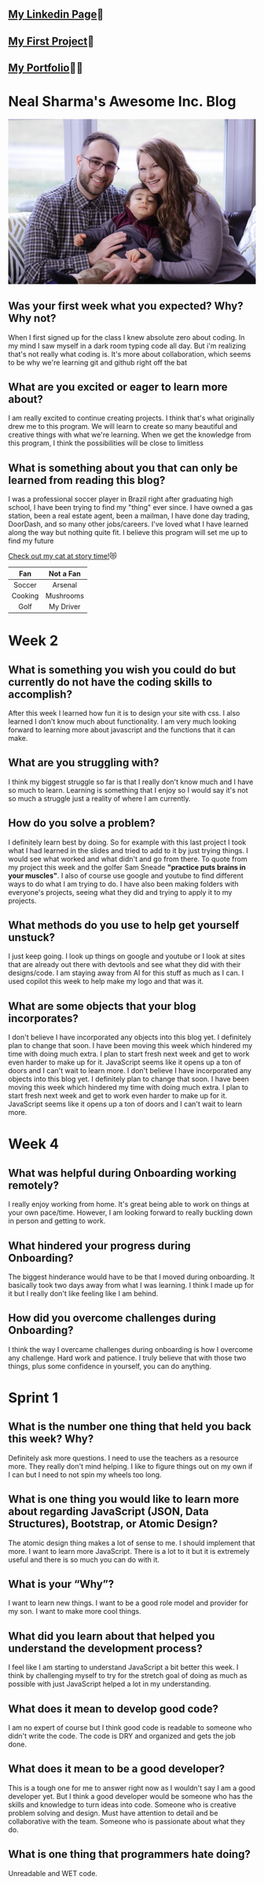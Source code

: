 <link href="style1.css" rel="stylesheet">

## [My Linkedin Page](https://www.linkedin.com/in/neal-sharma23)🔗

## [My First Project](https://kumarg23.github.io/food-blog.github.io/)🍛

## [My Portfolio](./Kumar-portfolio-page/)👨‍💼

# **Neal Sharma's Awesome Inc. Blog**

![My Family](img/my-family.JPG)

## **Was your first week what you expected? Why? Why not?**

 When I first signed up for the class I knew absolute zero about coding. In my mind I saw myself in a dark room typing code all day. But i'm realizing that's not really what coding is. It's more about collaboration, which seems to be why we're learning git and github right off the bat

## **What are you excited or eager to learn more about?**

 I am really excited to continue creating projects. I think that's what originally drew me to this program. We will learn to create so many beautiful and creative things with what we're learning. When we get the knowledge from this program, I think the possibilities will be close to limitless

## **What is something about you that can only be learned from reading this blog?**

 I was a professional soccer player in Brazil right after graduating high school, I have been trying to find my "thing" ever since. I have owned a gas station, been a real estate agent, been a mailman, I have done day trading, DoorDash, and so many other jobs/careers. I've loved what I have learned along the way but nothing quite fit. I believe this program will set me up to find my future

[Check out my cat at story time!](https://www.tiktok.com/@marinafsharma/video/7342880475717078318)😻

| Fan | Not a Fan |
|:----:|:---------:|
| Soccer| Arsenal |
| Cooking | Mushrooms |
| Golf | My Driver |

# **Week 2**

## What is something you wish you could do but currently do not have the coding skills to accomplish?

 After this week I learned how fun it is to design your site with css. I also learned I don't know much about functionality. I am very much looking forward to learning more about javascript and the functions that it can make.

## What are you struggling with?

 I think my biggest struggle so far is that I really don't know much and I have so much to learn. Learning is something that I enjoy so I would say it's not so much a struggle just a reality of where I am currently.

## How do you solve a problem?

 I definitely learn best by doing. So for example with this last project I took what I had learned in the slides and tried to add to it by just trying things. I would see what worked and what didn't and go from there. To quote from my project this week and the golfer Sam Sneade **"practice puts brains in your muscles"**. I also of course use google and youtube to find different ways to do what I am trying to do. I have also been making folders with everyone's projects, seeing what they did and trying to apply it to my projects.

## What methods do you use to help get yourself unstuck?

 I just keep going. I look up things on google and youtube or I look at sites that are already out there with devtools and see what they did with their designs/code. I am staying away from AI for this stuff as much as I can. I used copilot this week to help make my logo and that was it.

## What are some objects that your blog incorporates?

  I don't believe I have incorporated any objects into this blog yet. I definitely plan to change that soon. I have been moving this week which hindered my time with doing much extra. I plan to start fresh next week and get to work even harder to make up for it. JavaScript seems like it opens up a ton of doors and I can't wait to learn more.
  I don't believe I have incorporated any objects into this blog yet. I definitely plan to change that soon. I have been moving this week which hindered my time with doing much extra. I plan to start fresh next week and get to work even harder to make up for it. JavaScript seems like it opens up a ton of doors and I can't wait to learn more.

# **Week 4**

## What was helpful during Onboarding working remotely?

I really enjoy working from home. It's great being able to work on things at your own pace/time. However, I am looking forward to really buckling down in person and getting to work.

## What hindered your progress during Onboarding?

The biggest hinderance would have to be that I moved during onboarding. It basically took two days away from what I was learning. I think I made up for it but I really don't like feeling like I am behind.

## How did you overcome challenges during Onboarding?

I think the way I overcame challenges during onboarding is how I overcome any challenge. Hard work and patience. I truly believe that with those two things, plus some confidence in yourself, you can do anything.

# **Sprint 1**

## What is the number one thing that held you back this week? Why?

Definitely ask more questions. I need to use the teachers as a resource more. They really don't mind helping. I like to figure things out on my own if I can but I need to not spin my wheels too long.

## What is one thing you would like to learn more about regarding JavaScript (JSON, Data Structures), Bootstrap, or Atomic Design?

The atomic design thing makes a lot of sense to me. I should implement that more. I want to learn more JavaScript. There is a lot to it but it is extremely useful and there is so much you can do with it.

## What is your “Why”?

I want to learn new things. I want to be a good role model and provider for my son. I want to make more cool things.

## What did you learn about that helped you understand the development process?

I feel like I am starting to understand JavaScript a bit better this week. I think by challenging myself to try for the stretch goal of doing as much as possible with just JavaScript helped a lot in my understanding.

## What does it mean to develop good code?

I am no expert of course but I think good code is readable to someone who didn't write the code. The code is DRY and organized and gets the job done.

## What does it mean to be a good developer?

This is a tough one for me to answer right now as I wouldn't say I am a good developer yet. But I think a good developer would be someone who has the skills and knowledge to turn ideas into code. Someone who is creative problem solving and design. Must have attention to detail and be collaborative with the team. Someone who is passionate about what they do.

## What is one thing that programmers hate doing?

Unreadable and WET code.
